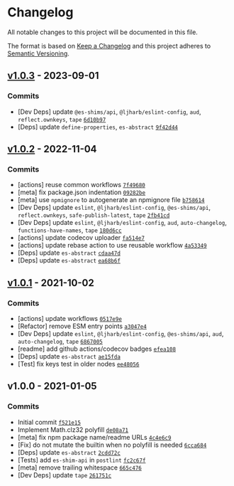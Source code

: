 # Changelog

All notable changes to this project will be documented in this file.

The format is based on [Keep a Changelog](https://keepachangelog.com/en/1.0.0/)
and this project adheres to [Semantic Versioning](https://semver.org/spec/v2.0.0.html).

## [v1.0.3](https://github.com/es-shims/Math.clz32/compare/v1.0.2...v1.0.3) - 2023-09-01

### Commits

- [Dev Deps] update `@es-shims/api`, `@ljharb/eslint-config`, `aud`, `reflect.ownkeys`, `tape` [`6d10b97`](https://github.com/es-shims/Math.clz32/commit/6d10b97449cd0745f39fb2fb41d3c059c425cd19)
- [Deps] update `define-properties`, `es-abstract` [`9f42d44`](https://github.com/es-shims/Math.clz32/commit/9f42d445d365a6d806e74ab466822f9ba0ee3bab)

## [v1.0.2](https://github.com/es-shims/Math.clz32/compare/v1.0.1...v1.0.2) - 2022-11-04

### Commits

- [actions] reuse common workflows [`7f49680`](https://github.com/es-shims/Math.clz32/commit/7f49680f34234ba520eccc8900faa500b487dd55)
- [meta] fix package.json indentation [`09282be`](https://github.com/es-shims/Math.clz32/commit/09282be2a87f915aa333821fa59bada8702b2490)
- [meta] use `npmignore` to autogenerate an npmignore file [`b758614`](https://github.com/es-shims/Math.clz32/commit/b7586149334fcf9ac1500cd630788875e361909c)
- [Dev Deps] update `eslint`, `@ljharb/eslint-config`, `@es-shims/api`, `reflect.ownkeys`, `safe-publish-latest`, `tape` [`2fb41cd`](https://github.com/es-shims/Math.clz32/commit/2fb41cd79137cc105c14f54242ef699a6b1634e3)
- [Dev Deps] update `eslint`, `@ljharb/eslint-config`, `aud`, `auto-changelog`, `functions-have-names`, `tape` [`180d6cc`](https://github.com/es-shims/Math.clz32/commit/180d6cc7c110fca49a9f6c757f915a03087121b5)
- [actions] update codecov uploader [`fa514e7`](https://github.com/es-shims/Math.clz32/commit/fa514e772ea7c870af403556751959731bcf57cf)
- [actions] update rebase action to use reusable workflow [`4a53349`](https://github.com/es-shims/Math.clz32/commit/4a5334953d889694b6fb95afc4998d78f7fc29af)
- [Deps] update `es-abstract` [`cdaa47d`](https://github.com/es-shims/Math.clz32/commit/cdaa47df2d6e2a3ce7d4fe21a249740f1a42a339)
- [Deps] update `es-abstract` [`ea68b6f`](https://github.com/es-shims/Math.clz32/commit/ea68b6fe92902c8cab64a82b68dc6dd6131203e9)

## [v1.0.1](https://github.com/es-shims/Math.clz32/compare/v1.0.0...v1.0.1) - 2021-10-02

### Commits

- [actions] update workflows [`0517e9e`](https://github.com/es-shims/Math.clz32/commit/0517e9ebe8f530997f164fe006cef6aae8b41cb7)
- [Refactor] remove ESM entry points [`a3047e4`](https://github.com/es-shims/Math.clz32/commit/a3047e4fb7c276493710b8d65bba11a565279fab)
- [Dev Deps] update `eslint`, `@ljharb/eslint-config`, `@es-shims/api`, `aud`, `auto-changelog`, `tape` [`6867005`](https://github.com/es-shims/Math.clz32/commit/686700508129bf93a7a372516669b77ea8d2fedf)
- [readme] add github actions/codecov badges [`efea108`](https://github.com/es-shims/Math.clz32/commit/efea108e934ef0e2021c597360df9a552f927e95)
- [Deps] update `es-abstract` [`ae15fda`](https://github.com/es-shims/Math.clz32/commit/ae15fda29d39a424f593717e0c10ebfc1293432d)
- [Test] fix keys test in older nodes [`ee48056`](https://github.com/es-shims/Math.clz32/commit/ee48056f8ce88cf43e6dc102448aff6877f8ad07)

## v1.0.0 - 2021-01-05

### Commits

- Initial commit [`f521e15`](https://github.com/es-shims/Math.clz32/commit/f521e153a321364b812a9db89374f6587cd7dc8c)
- Implement Math.clz32 polyfill [`de08a71`](https://github.com/es-shims/Math.clz32/commit/de08a7100a0c792ec1decad5cad9dddff64d1702)
- [meta] fix npm package name/readme URLs [`4c4e6c9`](https://github.com/es-shims/Math.clz32/commit/4c4e6c99e8d4a9c5d2e58e008ef8722f48867d0b)
- [Fix] do not mutate the builtin when no polyfill is needed [`6cca684`](https://github.com/es-shims/Math.clz32/commit/6cca684b30b10ac91708b4acdffc18b41d9d161c)
- [Deps] update `es-abstract` [`2cdd72c`](https://github.com/es-shims/Math.clz32/commit/2cdd72c35b9d88a0dec10ab997680e6d1cefac36)
- [Tests] add `es-shim-api` in `postlint` [`fc2c67f`](https://github.com/es-shims/Math.clz32/commit/fc2c67f51276ca4485bc7d523bb6439a53ee6d9d)
- [meta] remove trailing whitespace [`665c476`](https://github.com/es-shims/Math.clz32/commit/665c476b35d113c7219ff4d5df8078298e5123fd)
- [Dev Deps] update `tape` [`261751c`](https://github.com/es-shims/Math.clz32/commit/261751c90ad5e20ba5cf1d9642054885b302c429)
